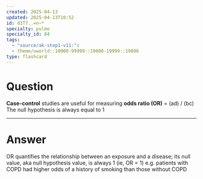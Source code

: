 ```yaml
---
created: 2025-04-13
updated: 2025-04-13T10:52
id: d1T7..=n~*
specialty: pulmo
specialty_id: 84
tags:
  - "source/ak-step1-v11:": 
  - theme/uworld::10000-99999::19000-19999::19806
type: flashcard
---
```


# Question
**Case-control** studies are useful for measuring **odds ratio (OR)** = (ad) / (bc)   The null hypothesis is always equal to 1

---

# Answer
OR quantifies the relationship between an exposure and a disease; its null value, aka null hypothesis value, is always 1 (ie, OR = 1)    e.g. patients with COPD had higher odds of a history of smoking than those without COPD